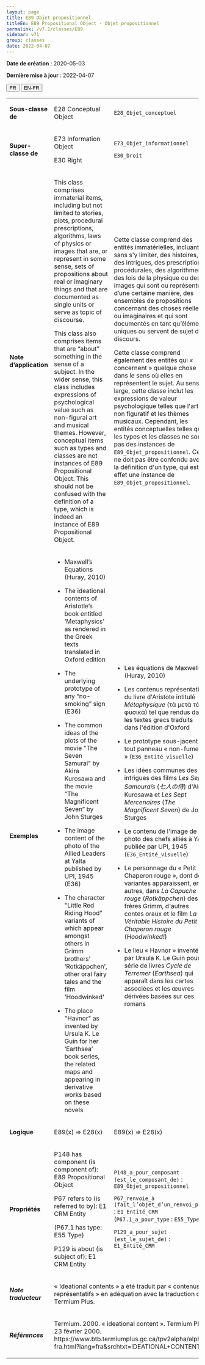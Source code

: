 ```yaml
---
layout: page
title: E89 Objet propositionnel
titleEn: E89 Propositional Object - Objet propositionnel
permalink: /v7.1/classes/E89
sidebar: v71
group: classes
date: 2022-04-07
---
```


**Date de création** : 2020-05-03

**Dernière mise à jour** : 2022-04-07

<div class="lang-buttons">
  <button id="fr" class="activate">FR</button>
  <button id="en-fr">EN-FR</button>
</div>

<table>
				<tbody>
				<tr>
					<td><strong>Sous-classe de</strong></td>
					<td class="en"><p>E28 Conceptual Object</p>
							</td>
						<td><p><code class="language-plaintext highlighter-rouge">E28_Objet_conceptuel</code></p>
							</td>
						</tr>
					<tr>
					<td><strong>Super-classe de</strong></td>
					<td class="en"><p>E73 Information Object<strong></strong></p>
							<p>E30 Right</p>
							</td>
						<td><p><code class="language-plaintext highlighter-rouge">E73_Objet_informationnel</code></p>
							<p><code class="language-plaintext highlighter-rouge">E30_Droit</code></p>
							</td>
						</tr>
					<tr>
					<td><strong>Note d’application</strong></td>
					<td class="en"><p>This class comprises immaterial items, including but not limited to stories, plots, procedural prescriptions, algorithms, laws of physics or images that are, or represent in some sense, sets of propositions about real or imaginary things and that are documented as single units or serve as topic of discourse. <strong></strong></p>
							<p>This class also comprises items that are “about” something in the sense of a subject. In the wider sense, this class includes expressions of psychological value such as non-figural art and musical themes. However, conceptual items such as types and classes are not instances of E89 Propositional Object. This should not be confused with the definition of a type, which is indeed an instance of E89 Propositional Object.</p>
							</td>
						<td><p>Cette classe comprend des entités immatérielles, incluant, sans s'y limiter, des histoires, des intrigues, des prescriptions procédurales, des algorithmes, des lois de la physique ou des images qui sont ou représentent, d’une certaine manière, des ensembles de propositions concernant des choses réelles ou imaginaires et qui sont documentés en tant qu’éléments uniques ou servent de sujet de discours.</p>
							<p></p>
							<p>Cette classe comprend également des entités qui « concernent » quelque chose dans le sens où elles en représentent le sujet. Au sens large, cette classe inclut les expressions de valeur psychologique telles que l'art non figuratif et les thèmes musicaux. Cependant, les entités conceptuelles telles que les types et les classes ne sont pas des instances de <code class="language-plaintext highlighter-rouge">E89_Objet_propositionnel</code>. Cela ne doit pas être confondu avec la définition d'un type, qui est en effet une instance de <code class="language-plaintext highlighter-rouge">E89_Objet_propositionnel</code>.</p>
							</td>
						</tr>
					<tr>
					<td><strong>Exemples</strong></td>
					<td class="en"><ul><li><p>Maxwell’s Equations (Huray, 2010)</p>
							</li>
									<li><p>The ideational contents of Aristotle’s book entitled ‘Metaphysics’ as rendered in the Greek texts translated in Oxford edition</p>
							</li>
										<li><p>The underlying prototype of any “no-smoking” sign (E36)</p>
							</li>
										<li><p>The common ideas of the plots of the movie "The Seven Samurai" by Akira Kurosawa and the movie “The Magnificent Seven” by John Sturges</p>
							</li>
										<li><p>The image content of the photo of the Allied Leaders at Yalta published by UPI, 1945 (E36)</p>
							</li>
										<li><p>The character "Little Red Riding Hood" variants of which appear amongst others in Grimm brothers’ ‘Rotkäppchen’, other oral fairy tales and the film 'Hoodwinked' </p>
							</li>
										<li><p>The place "Havnor" as invented by Ursula K. Le Guin for her ‘Earthsea’ book series, the related maps and appearing in derivative works based on these novels </p>
							</li></ul>
										</td>
						<td><ul><li><p>Les équations de Maxwell (Huray, 2010)</p>
							</li>
									<li><p>Les contenus représentatifs du livre d'Aristote intitulé <em>Métaphysique</em> (τὰ μετὰ τὰ φυσικά) tel que rendus dans les textes grecs traduits dans l'édition d'Oxford</p>
							</li>
										<li><p>Le prototype sous-jacent de tout panneau « non-fumeur » (<code class="language-plaintext highlighter-rouge">E36_Entité_visuelle</code>)</p>
							</li>
										<li><p>Les idées communes des intrigues des films <em>Les Sept Samouraïs </em>(<em>七人の侍</em>) d'Akira Kurosawa et <em>Les Sept Mercenaires</em> (<em>The Magnificent Seven</em>) de John Sturges</p>
							</li>
										<li><p>Le contenu de l'image de la photo des chefs alliés à Yalta publiée par UPI, 1945 (<code class="language-plaintext highlighter-rouge">E36_Entité_visuelle</code>)</p>
							</li>
										<li><p>Le personnage du « Petit Chaperon rouge », dont des variantes apparaissent, entre autres, dans <em>La Capuche rouge</em> (<em>Rotkäppchen</em>) des frères Grimm, d'autres contes oraux et le film <em>La Véritable Histoire du Petit Chaperon rouge</em> (<em>Hoodwinked!</em>)</p>
							</li>
										<li><p>Le lieu « Havnor » inventé par Ursula K. Le Guin pour sa série de livres <em>Cycle de Terremer</em> (<em>Earthsea</em>) qui apparaît dans les cartes associées et les œuvres dérivées basées sur ces romans</p>
							</li></ul>
										</td>
						</tr>
					<tr>
					<td><strong>Logique</strong></td>
					<td class="en"><p>E89(x) ⇒ E28(x)</p>
							</td>
						<td><p>E89(x) ⇒ E28(x)</p>
							</td>
						</tr>
					<tr>
					<td><strong>Propriétés</strong></td>
					<td class="en"><p>P148 has component (is component of): E89 Propositional Object<strong></strong></p>
							<p>P67 refers to (is referred to by): E1 CRM Entity<strong></strong></p>
							<p>(P67.1 has type: E55 Type)<strong></strong></p>
							<p>P129 is about (is subject of): E1 CRM Entity</p>
							</td>
						<td><p><code class="language-plaintext highlighter-rouge">P148_a_pour_composant (est_le_composant_de)</code> : <code class="language-plaintext highlighter-rouge">E89_Objet_propositionnel</code></p>
							<p><code class="language-plaintext highlighter-rouge">P67_renvoie_à (fait_l’objet_d’un_renvoi_par)</code> : <code class="language-plaintext highlighter-rouge">E1_Entité_CRM</code> (<code class="language-plaintext highlighter-rouge">P67.1_a_pour_type</code> : <code class="language-plaintext highlighter-rouge">E55_Type</code>)</p>
							<p><code class="language-plaintext highlighter-rouge">P129_a_pour_sujet (est_le_sujet_de)</code> : <code class="language-plaintext highlighter-rouge">E1_Entité_CRM</code></p>
							</td>
						</tr>
					<tr>
					<td><strong><em>Note traducteur</em></strong></td>
					<td colspan="2"><p>« Ideational contents »  a été traduit par « contenus représentatifs » en adéquation avec la traduction de Termium Plus. </p>
							</td>
						</tr>
					<tr>
					<td><strong><em>Références</em></strong></td>
					<td colspan="2"><p>Termium. 2000. « ideational content ». Termium Plus. 23 février 2000. https://www.btb.termiumplus.gc.ca/tpv2alpha/alpha-fra.html?lang=fra&srchtxt=IDEATIONAL+CONTENT</p>
							</td>
						</tr>
					</tbody>
				</table>
				